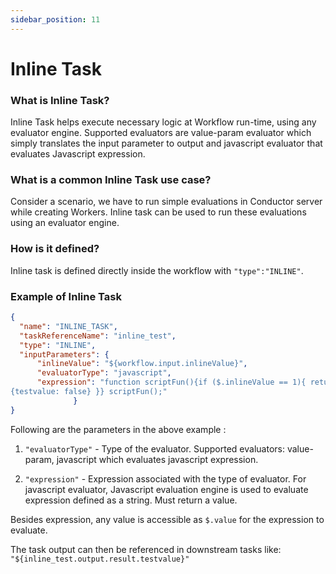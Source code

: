 ```yaml
---
sidebar_position: 11
---
```


# Inline Task


### What is Inline Task?

Inline Task helps execute necessary logic at Workflow run-time,
using any evaluator engine. Supported evaluators are value-param
evaluator which simply translates the input parameter to output and
javascript evaluator that evaluates Javascript expression.

### What is a common Inline Task use case?

Consider a scenario, we have to run simple evaluations in
Conductor server while creating Workers. Inline task can be used to run these
evaluations using an evaluator engine.

### How is it defined?

Inline task is defined directly inside the workflow with
`"type":"INLINE"`.

### Example of Inline Task
```json
{
  "name": "INLINE_TASK",
  "taskReferenceName": "inline_test",
  "type": "INLINE",
  "inputParameters": {
      "inlineValue": "${workflow.input.inlineValue}",
      "evaluatorType": "javascript",
      "expression": "function scriptFun(){if ($.inlineValue == 1){ return {testvalue: true} } else { return 
{testvalue: false} }} scriptFun();"
              }
}
```

Following are the parameters in the above example :

1. `"evaluatorType"` - Type of the evaluator. 
Supported evaluators: value-param, javascript which evaluates 
javascript expression.	

2. `"expression"` - Expression associated with the type of evaluator. 
For javascript evaluator, Javascript evaluation engine is used to 
evaluate expression defined as a string. Must return a value.	

Besides expression, any value is accessible as `$.value` for the expression
to evaluate.

The task output can then be referenced in downstream tasks 
like: `"${inline_test.output.result.testvalue}"`

